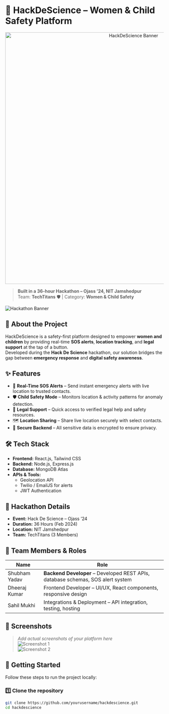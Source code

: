 # 🚨 HackDeScience – Women & Child Safety Platform  

<p align="center">
  <img src="https://github.com/user-attachments/assets/14b53637-6c69-4750-8cba-7c8f98b9c678" alt="HackDeScience Banner" width="800"/>
</p>

> **Built in a 36-hour Hackathon – Ojass ’24, NIT Jamshedpur**  
> Team: **TechTitans** 🛡️ | Category: **Women & Child Safety**  

![Hackathon Banner]([https://via.placeholder.com/1200x300.png?text=HackDeScience+-+Women+%26+Child+Safety](https://chatgpt.com/s/m_689b03cd48308191a9961b477a96b104))  

## 📖 About the Project  
HackDeScience is a safety-first platform designed to empower **women and children** by providing real-time **SOS alerts**, **location tracking**, and **legal support** at the tap of a button.  
Developed during the **Hack De Science** hackathon, our solution bridges the gap between **emergency response** and **digital safety awareness**.  

## ✨ Features  
- 📍 **Real-Time SOS Alerts** – Send instant emergency alerts with live location to trusted contacts.  
- 🛡️ **Child Safety Mode** – Monitors location & activity patterns for anomaly detection.  
- 📜 **Legal Support** – Quick access to verified legal help and safety resources.  
- 🗺️ **Location Sharing** – Share live location securely with select contacts.  
- 🔐 **Secure Backend** – All sensitive data is encrypted to ensure privacy.  

## 🛠 Tech Stack  
- **Frontend:** React.js, Tailwind CSS  
- **Backend:** Node.js, Express.js  
- **Database:** MongoDB Atlas  
- **APIs & Tools:**  
  - Geolocation API  
  - Twilio / EmailJS for alerts  
  - JWT Authentication  

## 📅 Hackathon Details  
- **Event:** Hack De Science – Ojass ’24  
- **Duration:** 36 Hours (Feb 2024)  
- **Location:** NIT Jamshedpur  
- **Team:** TechTitans (3 Members)  

## 👥 Team Members & Roles  
| Name | Role |
|------|------|
| Shubham Yadav | **Backend Developer** – Developed REST APIs, database schemas, SOS alert system |
| Dheeraj Kumar | Frontend Developer – UI/UX, React components, responsive design |
| Sahil Mukhi | Integrations & Deployment – API integration, testing, hosting |

## 📸 Screenshots  
> _Add actual screenshots of your platform here_  
![Screenshot 1](https://via.placeholder.com/600x300.png?text=Dashboard+Preview)  
![Screenshot 2](https://via.placeholder.com/600x300.png?text=SOS+Feature)  

## 🚀 Getting Started  
Follow these steps to run the project locally:  

### 1️⃣ Clone the repository  
```bash
git clone https://github.com/yourusername/hackdescience.git
cd hackdescience
